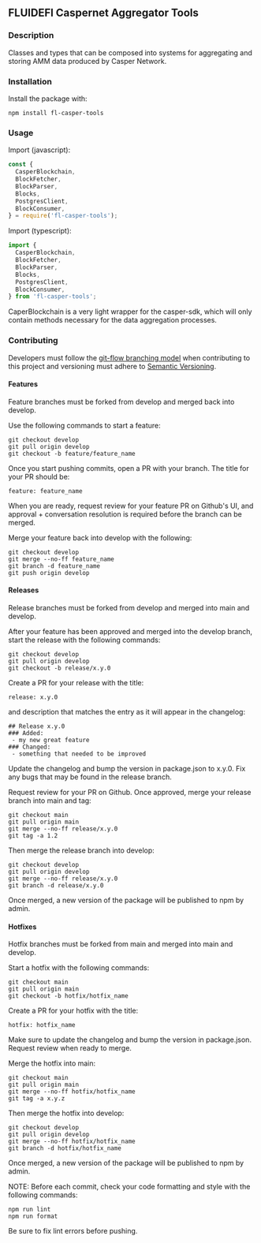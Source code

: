 ## FLUIDEFI Caspernet Aggregator Tools

### Description

Classes and types that can be composed into systems for aggregating and storing AMM data produced by Casper Network.

### Installation

Install the package with:

```
npm install fl-casper-tools
```

### Usage

Import (javascript):

```javascript
const { 
  CasperBlockchain, 
  BlockFetcher,
  BlockParser,
  Blocks,
  PostgresClient,
  BlockConsumer,
} = require('fl-casper-tools');
```

Import (typescript):

```javascript
import { 
  CasperBlockchain, 
  BlockFetcher,
  BlockParser,
  Blocks,
  PostgresClient,
  BlockConsumer,
} from 'fl-casper-tools';
```

CaperBlockchain is a very light wrapper for the casper-sdk, which will only contain methods necessary for the data aggregation processes.

### Contributing

Developers must follow the [git-flow branching model](https://nvie.com/posts/a-successful-git-branching-model/) when contributing to this project and versioning must adhere to [Semantic Versioning](http://semver.org/).

#### Features

Feature branches must be forked from develop and merged back into develop.

Use the following commands to start a feature:

```
git checkout develop
git pull origin develop
git checkout -b feature/feature_name
```

Once you start pushing commits, open a PR with your branch. The title for your PR should be:

```
feature: feature_name
```

When you are ready, request review for your feature PR on Github's UI, and approval + conversation resolution is required before the branch can be merged.

Merge your feature back into develop with the following:

```
git checkout develop
git merge --no-ff feature_name
git branch -d feature_name
git push origin develop
```

#### Releases

Release branches must be forked from develop and merged into main and develop.

After your feature has been approved and merged into the develop branch, start the release with the following commands:

```
git checkout develop
git pull origin develop
git checkout -b release/x.y.0
```

Create a PR for your release with the title:

```
release: x.y.0
```

and description that matches the entry as it will appear in the changelog:

```
## Release x.y.0
### Added:
 - my new great feature
### Changed:
 - something that needed to be improved
```

Update the changelog and bump the version in package.json to x.y.0. Fix any bugs that may be found in the release branch.

Request review for your PR on Github. Once approved, merge your release branch into main and tag:

```
git checkout main
git pull origin main
git merge --no-ff release/x.y.0
git tag -a 1.2
```

Then merge the release branch into develop:

```
git checkout develop
git pull origin develop
git merge --no-ff release/x.y.0
git branch -d release/x.y.0
```

Once merged, a new version of the package will be published to npm by admin.

#### Hotfixes

Hotfix branches must be forked from main and merged into main and develop.

Start a hotfix with the following commands:

```
git checkout main
git pull origin main
git checkout -b hotfix/hotfix_name
```

Create a PR for your hotfix with the title:

```
hotfix: hotfix_name
```

Make sure to update the changelog and bump the version in package.json.  Request review when ready to merge.

Merge the hotfix into main:

```
git checkout main
git pull origin main
git merge --no-ff hotfix/hotfix_name
git tag -a x.y.z
```

Then merge the hotfix into develop:

```
git checkout develop
git pull origin develop
git merge --no-ff hotfix/hotfix_name
git branch -d hotfix/hotfix_name
```

Once merged, a new version of the package will be published to npm by admin.

NOTE: Before each commit, check your code formatting and style with the following commands:

```
npm run lint
npm run format
```

Be sure to fix lint errors before pushing.
